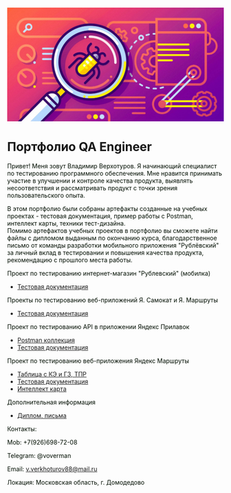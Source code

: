 ![Header](https://github.com/wren777/wren777/blob/main/assets/quality-assurance-application-development-2048x1075.jpg)

# Портфолио QA Engineer 

<font color=»white»>Привет! Меня зовут Владимир Верхотуров. Я начинающий специалист по тестированию программного обеспечения. Мне нравится принимать участие в улучшении и контроле качества продукта, выявлять несоответствия и рассматривать продукт с точки зрения пользовательского опыта.  
</font>

<font color=»white»> В этом портфолио были собраны артефакты созданные на учебных проектах - тестовая документация, пример работы с Postman, интеллект карты, техники тест-дизайна.  
Помимо артефактов учебных проектов в портфолио вы сможете найти файлы с дипломом выданным по окончанию курса, благодарственное письмо от команды разработки мобильного приложения "Рублёвский" за личный вклад в тестировании и повышения качества продукта, рекомендацию с прошлого места работы. 


</font>

<font color=»white»>Проект по тестированию интернет-магазин "Рублевский" (мобилка)
</font>

- [Тестовая документация](https://github.com/wren777/Test_Doc_Rublevsky)


<font color=»white»> Проекты по тестированию веб-приложений Я. Самокат и Я. Маршруты 
</font>

- [Тестовая документация](https://github.com/wren777/Test_Doc_Samokat)



 <font color=»white»>Проект по тестированию API в приложении Яндекс Прилавок
</font>

- [Postman коллекция](https://github.com/wren777/Postman-Collection)
- [Тестовая документация](https://github.com/wren777/Test_Doc_API)

<font color=»white»>Проект по тестированию веб-приложения Яндекс Маршруты
</font>

- [Таблица с КЭ и ГЗ, ТПР](https://github.com/wren777/Test-desinger)
- [Тестовая документация](https://github.com/wren777/BugReport)
- [Интеллект карта](https://github.com/wren777/Mind_map)


<font color=»white»>Дополнительная информация 
</font>

- [Диплом, письма](https://github.com/wren777/additional-information)  


<font color=»white»>Контакты:
</font>

<font color=»white»>Mob: +7(926)698-72-08 
</font>

<font color=»white»>Telegram: @voverman 
</font>

<font color=»white»>Email: v.verkhoturov88@mail.ru
</font>

<font color=»white»>Локация: Московская область, г. Домодедово 
</font>


